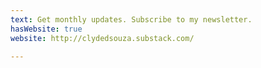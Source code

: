 ```yaml
---
text: Get monthly updates. Subscribe to my newsletter.
hasWebsite: true
website: http://clydedsouza.substack.com/

---
```

